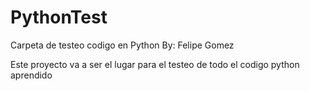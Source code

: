 # PythonTest
Carpeta de testeo codigo en Python
By: Felipe Gomez

Este proyecto va a ser el lugar para el testeo de todo el codigo python aprendido
